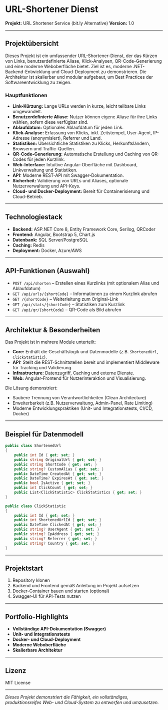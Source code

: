 # URL-Shortener Dienst

**Projekt:** URL Shortener Service (bit.ly Alternative)
**Version:** 1.0  

---

## Projektübersicht

Dieses Projekt ist ein umfassender URL-Shortener-Dienst, der das Kürzen von Links, benutzerdefinierte Aliase, Klick-Analysen, QR-Code-Generierung und eine moderne Weboberfläche bietet. Ziel ist es, moderne .NET-Backend-Entwicklung und Cloud-Deployment zu demonstrieren. Die Architektur ist skalierbar und modular aufgebaut, um Best Practices der Softwareentwicklung zu zeigen.

### Hauptfunktionen

- **Link-Kürzung:** Lange URLs werden in kurze, leicht teilbare Links umgewandelt.
- **Benutzerdefinierte Aliase:** Nutzer können eigene Aliase für ihre Links wählen, sofern diese verfügbar sind.
- **Ablaufdatum:** Optionales Ablaufdatum für jeden Link.
- **Klick-Analyse:** Erfassung von Klicks, inkl. Zeitstempel, User-Agent, IP-Adresse (anonymisiert), Referrer und Land.
- **Statistiken:** Übersichtliche Statistiken zu Klicks, Herkunftsländern, Browsern und Traffic-Quellen.
- **QR-Code-Generierung:** Automatische Erstellung und Caching von QR-Codes für jeden Kurzlink.
- **Web-Interface:** Intuitive Angular-Oberfläche mit Dashboard, Linkverwaltung und Statistiken.
- **API:** Moderne REST-API mit Swagger-Dokumentation.
- **Sicherheit:** Validierung von URLs und Aliases, optionale Nutzerverwaltung und API-Keys.
- **Cloud- und Docker-Deployment:** Bereit für Containerisierung und Cloud-Betrieb.

---

## Technologiestack

- **Backend:** ASP.NET Core 8, Entity Framework Core, Serilog, QRCoder
- **Frontend:** Angular, Bootstrap 5, Chart.js
- **Datenbank:** SQL Server/PostgreSQL
- **Caching:** Redis
- **Deployment:** Docker, Azure/AWS

---

## API-Funktionen (Auswahl)

- `POST /api/shorten` – Erstellen eines Kurzlinks (mit optionalem Alias und Ablaufdatum)
- `GET /api/urls/{shortCode}` – Informationen zu einem Kurzlink abrufen
- `GET /{shortCode}` – Weiterleitung zum Original-Link
- `GET /api/stats/{shortCode}` – Statistiken zum Kurzlink
- `GET /api/qr/{shortCode}` – QR-Code als Bild abrufen

---

## Architektur & Besonderheiten

Das Projekt ist in mehrere Module unterteilt:
- **Core:** Enthält die Geschäftslogik und Datenmodelle (z.B. `ShortenedUrl`, `ClickStatistic`).
- **API:** Stellt die REST-Schnittstellen bereit und implementiert Middleware für Tracking und Validierung.
- **Infrastructure:** Datenzugriff, Caching und externe Dienste.
- **Web:** Angular-Frontend für Nutzerinteraktion und Visualisierung.

Die Lösung demonstriert:
- Saubere Trennung von Verantwortlichkeiten (Clean Architecture)
- Erweiterbarkeit (z.B. Nutzerverwaltung, Admin-Panel, Rate Limiting)
- Moderne Entwicklungspraktiken (Unit- und Integrationstests, CI/CD, Docker)

---

## Beispiel für Datenmodell

```csharp
public class ShortenedUrl
{
    public int Id { get; set; }
    public string OriginalUrl { get; set; }
    public string ShortCode { get; set; }
    public string? CustomAlias { get; set; }
    public DateTime CreatedAt { get; set; }
    public DateTime? ExpiresAt { get; set; }
    public bool IsActive { get; set; }
    public int ClickCount { get; set; }
    public List<ClickStatistic> ClickStatistics { get; set; }
}

public class ClickStatistic
{
    public int Id { get; set; }
    public int ShortenedUrlId { get; set; }
    public DateTime ClickedAt { get; set; }
    public string? UserAgent { get; set; }
    public string? IpAddress { get; set; }
    public string? Referrer { get; set; }
    public string? Country { get; set; }
}
```

---

## Projektstart

1. Repository klonen
2. Backend und Frontend gemäß Anleitung im Projekt aufsetzen
3. Docker-Container bauen und starten (optional)
4. Swagger-UI für API-Tests nutzen

---

## Portfolio-Highlights

- **Vollständige API-Dokumentation (Swagger)**
- **Unit- und Integrationstests**
- **Docker- und Cloud-Deployment**
- **Moderne Weboberfläche**
- **Skalierbare Architektur**

---

## Lizenz

MIT License

---

*Dieses Projekt demonstriert die Fähigkeit, ein vollständiges, produktionsreifes Web- und Cloud-System zu entwerfen und umzusetzen.*

